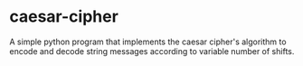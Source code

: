 # caesar-cipher
A simple python program that implements the caesar cipher's algorithm to encode and decode string messages according to variable number of shifts.



